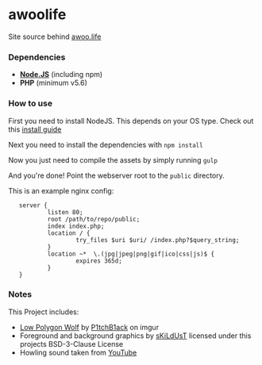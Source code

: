 # awoolife

Site source behind [awoo.life](https://awoo.life) 

### Dependencies
  * **[Node.JS](https://nodejs.org)** (including npm)
  * **PHP** (minimum v5.6)

### How to use

First you need to install NodeJS. This depends on your OS type. 
Check out this [install guide](https://howtonode.org/how-to-install-nodejs)

Next you need to install the dependencies with `npm install`

Now you just need to compile the assets by simply running `gulp`

And you're done! Point the webserver root to the `public` directory.

This is an example nginx config:
````nginx
   server {
           listen 80;
           root /path/to/repo/public;
           index index.php;
           location / {
                   try_files $uri $uri/ /index.php?$query_string;
           }
           location ~*  \.(jpg|jpeg|png|gif|ico|css|js)$ {
                   expires 365d;
           }
   }
````

### Notes

This Project includes:
   * [Low Polygon Wolf](http://imgur.com/gallery/bRzwz) by [P1tchB1ack](http://imgur.com/user/P1tchB1ack) on imgur
   * Foreground and background graphics by [sKiLdUsT](https://skildust.com) licensed under this projects BSD-3-Clause License
   * Howling sound taken from [YouTube](https://www.youtube.com/watch?v=op7fRsvWowA)
  
